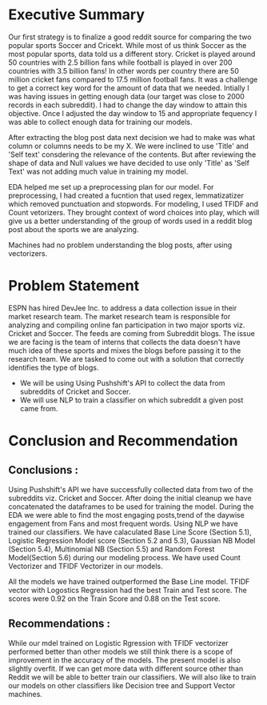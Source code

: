 # Executive Summary

Our first strategy is to finalize a good reddit source for comparing the two popular sports Soccer and Cricekt. While most of us think Soccer as the most popular sports, data told us a different story. Cricket is played around 50 countries with 2.5 billion fans while football is played in over 200 countries with 3.5 billion fans! In other words per country there are 50 million cricket fans compared to 17.5 million football fans. It was a challenge to get a correct key word for the amount of data that we needed.
Intially I was having issues in getting enough data (our target was close to 2000 records in each subreddit). I had to change the day window to attain this objective. Once I adjusted the day window to 15 and appropriate fequency I was able to collect enough data for training our models.

After extracting the blog post data next decision we had to make was what column or columns needs to be my X. We were inclined to use 'Title' and 'Self text' consdering the relevance of the contents. But after reviewing the shape of data and Null values we have decided to use only 'Title' as 'Self Text' was not adding much value in training my model.  

EDA helped me set up a preprocessing plan for our model. For preprocessing, I had created a fucntion that used regex, lemmatizatizer which removed punctuation and stopwords. For modeling, I used  TFIDF and Count vetorizers. They brought context of word choices into play, which will give us a better understanding of the group of words used in a reddit blog post about the sports we are analyzing.
 
Machines had no problem understanding the blog posts, after using vectorizers.


# Problem Statement

ESPN has hired DevJee Inc. to address a data collection issue in their market research team. The market research team is responsible for analyzing and compiling online fan participation in two major sports viz. Cricket and Soccer. The feeds are coming from Subreddit blogs. The issue we are facing is the team of interns that collects the data doesn't have much idea of these sports and mixes the blogs before passing it to the research team. We are tasked to come out with a solution that correctly identifies the type of blogs.

 - We will be using Using Pushshift's API to collect the data from subreddits of Cricket and Soccer.
 - We will use NLP to train a classifier on which subreddit a given post came from.
 
 # Conclusion and Recommendation
 
## Conclusions : 
Using Pushshift's API we have successfully collected data from two of the subreddits viz. Cricket and Soccer. After doing the initial cleanup we have concatenated the dataframes to be used for training the model. During the EDA we were able to find the most engaging posts,trend of the daywise engagement from Fans and most frequent words. Using NLP we have trained our classifiers. We have calaculated Base Line Score (Section 5.1), Logistic Regression Model score (Section 5.2 and 5.3), Gaussian NB Model (Section 5.4), Multinomial NB (Section 5.5) and Random Forest Model(Section 5.6) during our modeling process. We have used Count Vectorizer and TFIDF Vectorizer in our models.

All the models we have trained outperformed the Base Line model. TFIDF vector with Logostics Regression had the best Train and Test score. The scores were 0.92 on the Train Score and 0.88 on the Test score.

## Recommendations :

While our mdel trained on Logistic Rgression with TFIDF vectorizer performed better than other models we still think there is a scope of improvement in the accuracy of the models. The present model is also slightly overfit. If we can get more data with different source other than Reddit we will be able to better train our classifiers. We will also like to train our models on other classifiers like Decision tree and Support Vector machines.